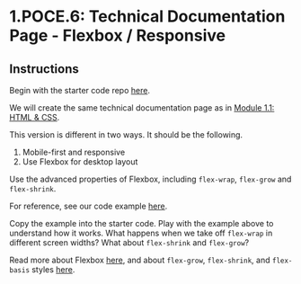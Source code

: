 # 1.POCE.6: Technical Documentation Page - Flexbox / Responsive

## Instructions

Begin with the starter code repo [here](https://github.com/rocketacademy/base-css-bootcamp).

We will create the same technical documentation page as in [Module 1.1: HTML & CSS](../1.1-html-and-css/#html-css-exercise-technical-documentation-page).

This version is different in two ways. It should be the following.

1. Mobile-first and responsive
2. Use Flexbox for desktop layout

Use the advanced properties of Flexbox, including `flex-wrap`, `flex-grow` and `flex-shrink`.

For reference, see our code example [here](https://codepen.io/awongh-sandwich/pen/XWjvrQJ).

Copy the example into the starter code. Play with the example above to understand how it works. What happens when we take off `flex-wrap` in different screen widths? What about `flex-shrink` and `flex-grow`?

Read more about Flexbox [here](https://css-tricks.com/snippets/css/a-guide-to-flexbox/), and about `flex-grow`, `flex-shrink`, and `flex-basis` styles [here](https://css-tricks.com/understanding-flex-grow-flex-shrink-and-flex-basis/).
